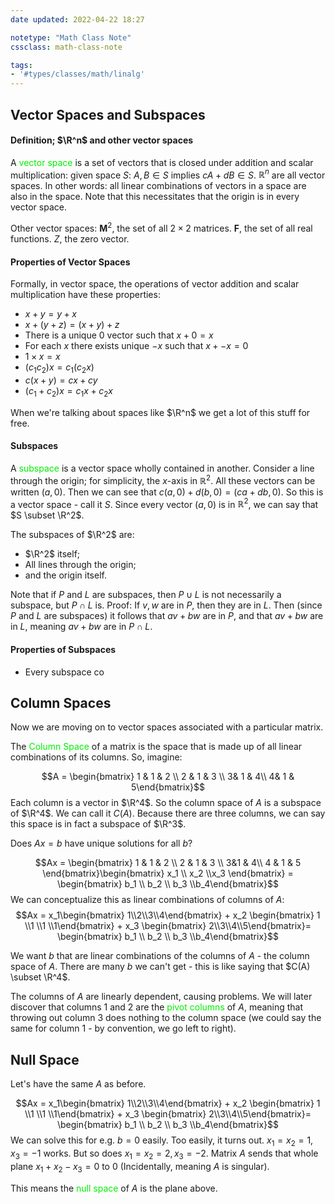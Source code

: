 ```yaml
---
date updated: 2022-04-22 18:27

notetype: "Math Class Note"
cssclass: math-class-note

tags: 
- '#types/classes/math/linalg'
---
```


## Vector Spaces and Subspaces

#### Definition; $\R^n$ and other vector spaces

A <font color=gree>vector space</font> is a set of vectors that is closed under addition and scalar multiplication: given space $S$: $A,B \in S$ implies $cA + dB \in S$. $\mathbb{R}^n$ are all vector spaces. In other words: all linear combinations of vectors in a space are also in the space. Note that this necessitates that the origin is in every vector space. 

Other vector spaces: $\mathbf{M}^2$, the set of all $2 \times 2$ matrices. $\mathbf{F}$, the set of all real functions. $Z$, the zero vector.

#### Properties of Vector Spaces

Formally, in vector space, the operations of vector addition and scalar multiplication have these properties:
- $x + y = y + x$
- $x + (y + z) = (x + y) + z$
- There is a unique $0$ vector such that $x + 0 = x$
- For each $x$ there exists unique $-x$ such that $x + -x = 0$
- $1 \times x = x$
- $(c_1c_2)x = c_1(c_2 x)$
- $c(x + y) = cx + cy$
- $(c_1 + c_2)x = c_1 x + c_2 x$

When we're talking about spaces like $\R^n$ we get a lot of this stuff for free.

#### Subspaces

A <font color=gree>subspace</font> is a vector space wholly contained in another. Consider a line through the origin; for simplicity, the $x$-axis in $\mathbb{R}^2$. All these vectors can be written $(a,0)$. Then we can see that $c(a,0) + d(b,0) = (ca + db,0)$. So this is a vector space - call it $S$. Since every vector $(a,0)$ is in $\mathbb{R}^2$,  we can say that $S \subset \R^2$. 

The subspaces of $\R^2$ are: 
- $\R^2$ itself;
- All lines through the origin;
- and the origin itself. 

Note that if $P$ and $L$ are subspaces, then $P \cup L$ is not necessarily a subspace, but $P \cap L$ is. Proof: If $v,w$ are in $P$, then they are in $L$. Then (since $P$ and $L$ are subspaces) it follows that $av + bw$ are in $P$, and that $av + bw$ are in $L$, meaning $av + bw$ are in $P \cap L$.

#### Properties of Subspaces
- Every subspace co

## Column Spaces

Now we are moving on to vector spaces associated with a particular matrix. 

The <font color=gree>Column Space</font> of a matrix is the space that is made up of all linear combinations of its columns. So, imagine:

$$A = \begin{bmatrix} 1 & 1 & 2 \\ 2 & 1 & 3 \\ 3& 1 & 4\\ 4& 1 & 5\end{bmatrix}$$
Each column is a vector in $\R^4$. So the column space of $A$ is a subspace of $\R^4$. We can call it $C(A)$. Because there are three columns, we can say this space is in fact a subspace of $\R^3$. 

Does $Ax = b$ have unique solutions for all $b$? 

$$Ax = \begin{bmatrix} 1 & 1 & 2 \\ 2 & 1 & 3 \\ 3&1 & 4\\ 4 & 1 & 5 \end{bmatrix}\begin{bmatrix} x_1 \\ x_2 \\x_3 \end{bmatrix} = \begin{bmatrix} b_1 \\ b_2 \\ b_3 \\b_4\end{bmatrix}$$
We can conceptualize this as linear combinations of columns of $A$: 
$$Ax = x_1\begin{bmatrix} 1\\2\\3\\4\end{bmatrix} + x_2 \begin{bmatrix} 1 \\1 \\1 \\1\end{bmatrix} + x_3 \begin{bmatrix} 2\\3\\4\\5\end{bmatrix}= \begin{bmatrix} b_1 \\ b_2 \\ b_3 \\b_4\end{bmatrix}$$

We want $b$ that are linear combinations of the columns of $A$ - the column space of $A$. There are many $b$ we can't get - this is like saying that $C(A) \subset \R^4$. 

The columns of $A$ are linearly dependent, causing problems. We will later discover that columns 1 and 2 are the <font color=gree>pivot columns</font> of $A$, meaning that throwing out column $3$ does nothing to the column space (we could say the same for column $1$ - by convention, we go left to right).


## Null Space

Let's have the same $A$ as before. 

 
$$Ax = x_1\begin{bmatrix} 1\\2\\3\\4\end{bmatrix} + x_2 \begin{bmatrix} 1 \\1 \\1 \\1\end{bmatrix} + x_3 \begin{bmatrix} 2\\3\\4\\5\end{bmatrix}= \begin{bmatrix} b_1 \\ b_2 \\ b_3 \\b_4\end{bmatrix}$$
We can solve this for e.g. $b = 0$ easily. Too easily, it turns out. $x_1 = x_2 = 1, x_3 = -1$ works. But so does $x_1 = x_2 =2, x_3 = -2$. Matrix $A$ sends that whole plane $x_1 + x_2 - x_3 = 0$ to $0$ (Incidentally, meaning $A$ is singular). 

This means the <font color=gree>null space</font> of $A$ is the plane above.  